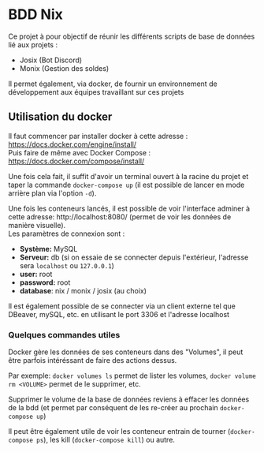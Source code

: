 # BDD Nix

Ce projet à pour objectif de réunir les différents scripts de base de données lié aux projets :
  - Josix (Bot Discord)
  - Monix (Gestion des soldes)

Il permet également, via docker, de fournir un environnement de développement aux équipes travaillant sur ces projets

## Utilisation du docker

Il faut commencer par installer docker à cette adresse : https://docs.docker.com/engine/install/  
Puis faire de même avec Docker Compose : https://docs.docker.com/compose/install/  

Une fois cela fait, il suffit d'avoir un terminal ouvert à la racine du projet et taper la commande `docker-compose up` (il est possible de lancer en mode arrière plan via l'option `-d`).

Une fois les conteneurs lancés, il est possible de voir l'interface adminer à cette adresse: http://localhost:8080/ (permet de voir les données de manière visuelle).  
Les paramètres de connexion sont : 
 - **Système:** MySQL
 - **Serveur:** db (si on essaie de se connecter depuis l'extérieur, l'adresse sera `localhost` ou `127.0.0.1`)
 - **user:** root
 - **password:** root
 - **database**: nix / monix / josix (au choix)

Il est également possible de se connecter via un client externe tel que DBeaver, mySQL, etc. en utilisant le port 3306 et l'adresse localhost

### Quelques commandes utiles

Docker gère les données de ses conteneurs dans des "Volumes", il peut être parfois intéréssant de faire des actions dessus.

Par exemple: `docker volumes ls` permet de lister les volumes, `docker volume rm <VOLUME>` permet de le supprimer, etc.

Supprimer le volume de la base de données reviens à effacer les données de la bdd (et permet par conséquent de les re-créer au prochain `docker-compose up`)

Il peut être également utile de voir les conteneur entrain de tourner (`docker-compose ps`), les kill (`docker-compose kill`) ou autre.